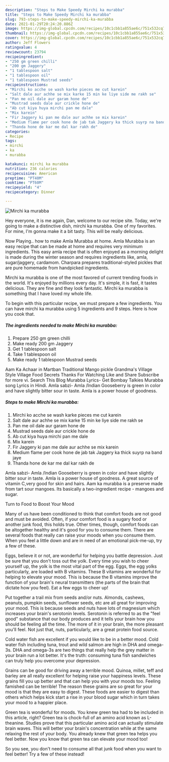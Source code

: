 ```yaml
---
description: "Steps to Make Speedy Mirchi ka murabba"
title: "Steps to Make Speedy Mirchi ka murabba"
slug: 793-steps-to-make-speedy-mirchi-ka-murabba
date: 2021-01-29T20:24:20.886Z
image: https://img-global.cpcdn.com/recipes/10c1cbb1a855ae6c/751x532cq70/mirchi-ka-murabba-recipe-main-photo.jpg
thumbnail: https://img-global.cpcdn.com/recipes/10c1cbb1a855ae6c/751x532cq70/mirchi-ka-murabba-recipe-main-photo.jpg
cover: https://img-global.cpcdn.com/recipes/10c1cbb1a855ae6c/751x532cq70/mirchi-ka-murabba-recipe-main-photo.jpg
author: Jeff Flowers
ratingvalue: 4
reviewcount: 23794
recipeingredient:
- "250 gm green chilli"
- "200 gm Jaggery"
- "1 tablespoon salt"
- "1 tablespoon oil"
- "1 tablespoon Mustrad seeds"
recipeinstructions:
- "Mirchi ko acche se wash karke pieces me cut karein"
- "Salt dale aur achhe se mix karke 15 min ke liye side me rakh se"
- "Pan me oil dale aur garam hone de"
- "Mustrad seeds dale aur crickle hone de"
- "Ab cut kiya huya mirchi pan me dale"
- "Mix karein"
- "Fir Jaggery ki pan me dale aur achhe se mix karein"
- "Medium flame per cook hone de jab tak Jaggery ka thick suyrp na band jaye"
- "Thanda hone de kar me dal kar rakh de"
categories:
- Recipe
tags:
- mirchi
- ka
- murabba

katakunci: mirchi ka murabba 
nutrition: 236 calories
recipecuisine: American
preptime: "PT40M"
cooktime: "PT60M"
recipeyield: "4"
recipecategory: Dinner

---
```



![Mirchi ka murabba](https://img-global.cpcdn.com/recipes/10c1cbb1a855ae6c/751x532cq70/mirchi-ka-murabba-recipe-main-photo.jpg)

Hey everyone, it is me again, Dan, welcome to our recipe site. Today, we're going to make a distinctive dish, mirchi ka murabba. One of my favorites. For mine, I'm gonna make it a bit tasty. This will be really delicious.

Now Playing.. how to make Amla Murabba at home. Amla Murabba is an easy recipe that can be made at home and requires very minimum ingredients. This easy amla recipe that is often enjoyed as a morning delight is made during the winter season and requires ingredients like, amla, sugar/jaggery, cardamom. Charpara prepares traditional-styled pickles that are pure homemade from handpicked ingredients.

Mirchi ka murabba is one of the most favored of current trending foods in the world. It's enjoyed by millions every day. It's simple, it is fast, it tastes delicious. They are fine and they look fantastic. Mirchi ka murabba is something that I have loved my whole life.


To begin with this particular recipe, we must prepare a few ingredients. You can have mirchi ka murabba using 5 ingredients and 9 steps. Here is how you cook that.

<!--inarticleads1-->

##### The ingredients needed to make Mirchi ka murabba:

1. Prepare 250 gm green chilli
1. Make ready 200 gm Jaggery
1. Get 1 tablespoon salt
1. Take 1 tablespoon oil
1. Make ready 1 tablespoon Mustrad seeds


Aam Ka Achaar in Martban Traditional Mango pickle Grandma&#39;s Village Style Village Food Secrets Thanks For Watching Like and Share Subscribe for more vi. Search This Blog Murabba Lyrics- Get Bombay Talkies Murabba song Lyrics in Hindi. Amla sabzi- Amla /Indian Gooseberry is green in color and have slightly bitter sour in taste. Amla is a power house of goodness. 

<!--inarticleads2-->

##### Steps to make Mirchi ka murabba:

1. Mirchi ko acche se wash karke pieces me cut karein
1. Salt dale aur achhe se mix karke 15 min ke liye side me rakh se
1. Pan me oil dale aur garam hone de
1. Mustrad seeds dale aur crickle hone de
1. Ab cut kiya huya mirchi pan me dale
1. Mix karein
1. Fir Jaggery ki pan me dale aur achhe se mix karein
1. Medium flame per cook hone de jab tak Jaggery ka thick suyrp na band jaye
1. Thanda hone de kar me dal kar rakh de


Amla sabzi- Amla /Indian Gooseberry is green in color and have slightly bitter sour in taste. Amla is a power house of goodness. A great source of vitamin C,very good for skin and hairs. Aam ka murabba is a preserve made from tart sour mangoes. Its basically a two-ingredient recipe - mangoes and sugar. 

Turn to Food to Boost Your Mood


Many of us have been conditioned to think that comfort foods are not good and must be avoided. Often, if your comfort food is a sugary food or another junk food, this holds true. Other times, though, comfort foods can be altogether healthy and it's good for you to consume them. There are several foods that really can raise your moods when you consume them. When you feel a little down and are in need of an emotional pick-me-up, try a few of these.

Eggs, believe it or not, are wonderful for helping you battle depression. Just be sure that you don't toss out the yolk. Every time you wish to cheer yourself up, the yolk is the most vital part of the egg. Eggs, the egg yolks particularly, are loaded with B vitamins. These B vitamins are wonderful for helping to elevate your mood. This is because the B vitamins improve the function of your brain's neural transmitters (the parts of the brain that dictate how you feel). Eat a few eggs to cheer up!

Put together a trail mix from seeds and/or nuts. Almonds, cashews, peanuts, pumpkin seeds, sunflower seeds, etc are all great for improving your mood. This is because seeds and nuts have lots of magnesium which increases your brain's serotonin levels. Serotonin is referred to as the "feel good" substance that our body produces and it tells your brain how you should be feeling all the time. The more of it in your brain, the more pleasant you'll feel. Not just that, nuts, particularly, are a great protein food source.

Cold water fish are excellent if you would like to be in a better mood. Cold water fish including tuna, trout and wild salmon are high in DHA and omega-3s. DHA and omega-3s are two things that really help the grey matter in your brain run a lot better. It's the truth: consuming tuna fish sandwiches can truly help you overcome your depression. 

Grains can be good for driving away a terrible mood. Quinoa, millet, teff and barley are all really excellent for helping raise your happiness levels. These grains fill you up better and that can help you with your moods too. Feeling famished can be terrible! The reason these grains are so great for your mood is that they are easy to digest. These foods are easier to digest than others which helps kick start a rise in your blood sugar which in turn takes your mood to a happier place.

Green tea is wonderful for moods. You knew green tea had to be included in this article, right? Green tea is chock-full of an amino acid known as L-theanine. Studies prove that this particular amino acid can actually stimulate brain waves. This will better your brain's concentration while at the same relaxing the rest of your body. You already knew that green tea helps you feel better. Now you know that green tea can elevate your mood too!

So you see, you don't need to consume all that junk food when you want to feel better! Try a few of these instead!

